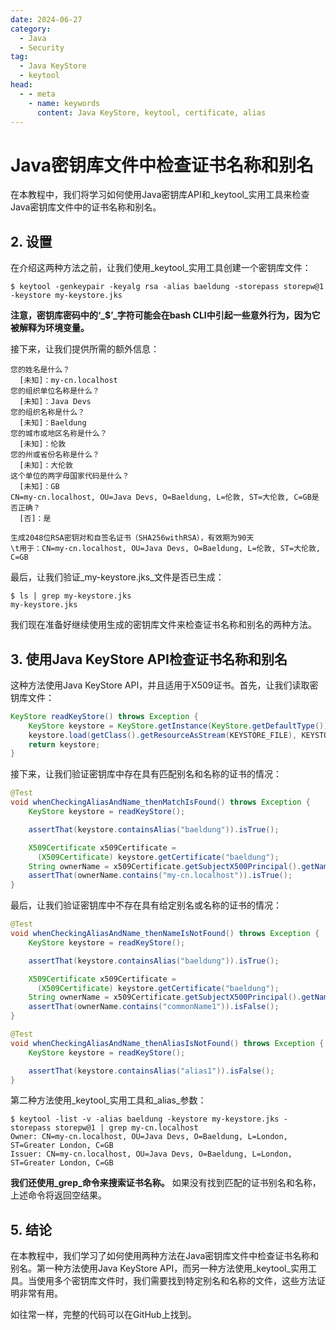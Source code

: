 ```yaml
---
date: 2024-06-27
category:
  - Java
  - Security
tag:
  - Java KeyStore
  - keytool
head:
  - - meta
    - name: keywords
      content: Java KeyStore, keytool, certificate, alias
---
```

# Java密钥库文件中检查证书名称和别名

在本教程中，我们将学习如何使用Java密钥库API和_keytool_实用工具来检查Java密钥库文件中的证书名称和别名。

## 2. 设置

在介绍这两种方法之前，让我们使用_keytool_实用工具创建一个密钥库文件：

```shell
$ keytool -genkeypair -keyalg rsa -alias baeldung -storepass storepw@1 -keystore my-keystore.jks
```

**注意，密钥库密码中的‘_$’_字符可能会在bash CLI中引起一些意外行为，因为它被解释为环境变量。**

接下来，让我们提供所需的额外信息：

```plaintext
您的姓名是什么？
  [未知]：my-cn.localhost
您的组织单位名称是什么？
  [未知]：Java Devs
您的组织名称是什么？
  [未知]：Baeldung
您的城市或地区名称是什么？
  [未知]：伦敦
您的州或省份名称是什么？
  [未知]：大伦敦
这个单位的两字母国家代码是什么？
  [未知]：GB
CN=my-cn.localhost, OU=Java Devs, O=Baeldung, L=伦敦, ST=大伦敦, C=GB是否正确？
  [否]：是

生成2048位RSA密钥对和自签名证书（SHA256withRSA），有效期为90天
\t用于：CN=my-cn.localhost, OU=Java Devs, O=Baeldung, L=伦敦, ST=大伦敦, C=GB
```

最后，让我们验证_my-keystore.jks_文件是否已生成：

```shell
$ ls | grep my-keystore.jks
my-keystore.jks
```

我们现在准备好继续使用生成的密钥库文件来检查证书名称和别名的两种方法。

## 3. 使用Java KeyStore API检查证书名称和别名

这种方法使用Java KeyStore API，并且适用于X509证书。首先，让我们读取密钥库文件：

```java
KeyStore readKeyStore() throws Exception {
    KeyStore keystore = KeyStore.getInstance(KeyStore.getDefaultType());
    keystore.load(getClass().getResourceAsStream(KEYSTORE_FILE), KEYSTORE_PWD.toCharArray());
    return keystore;
}
```

接下来，让我们验证密钥库中存在具有匹配别名和名称的证书的情况：

```java
@Test
void whenCheckingAliasAndName_thenMatchIsFound() throws Exception {
    KeyStore keystore = readKeyStore();

    assertThat(keystore.containsAlias("baeldung")).isTrue();

    X509Certificate x509Certificate =
      (X509Certificate) keystore.getCertificate("baeldung");
    String ownerName = x509Certificate.getSubjectX500Principal().getName();
    assertThat(ownerName.contains("my-cn.localhost")).isTrue();
}
```

最后，让我们验证密钥库中不存在具有给定别名或名称的证书的情况：

```java
@Test
void whenCheckingAliasAndName_thenNameIsNotFound() throws Exception {
    KeyStore keystore = readKeyStore();

    assertThat(keystore.containsAlias("baeldung")).isTrue();

    X509Certificate x509Certificate =
      (X509Certificate) keystore.getCertificate("baeldung");
    String ownerName = x509Certificate.getSubjectX500Principal().getName();
    assertThat(ownerName.contains("commonName1")).isFalse();
}

@Test
void whenCheckingAliasAndName_thenAliasIsNotFound() throws Exception {
    KeyStore keystore = readKeyStore();

    assertThat(keystore.containsAlias("alias1")).isFalse();
}
```

第二种方法使用_keytool_实用工具和_alias_参数：

```shell
$ keytool -list -v -alias baeldung -keystore my-keystore.jks -storepass storepw@1 | grep my-cn.localhost
Owner: CN=my-cn.localhost, OU=Java Devs, O=Baeldung, L=London, ST=Greater London, C=GB
Issuer: CN=my-cn.localhost, OU=Java Devs, O=Baeldung, L=London, ST=Greater London, C=GB
```

**我们还使用_grep_命令来搜索证书名称。** 如果没有找到匹配的证书别名和名称，上述命令将返回空结果。

## 5. 结论

在本教程中，我们学习了如何使用两种方法在Java密钥库文件中检查证书名称和别名。第一种方法使用Java KeyStore API，而另一种方法使用_keytool_实用工具。当使用多个密钥库文件时，我们需要找到特定别名和名称的文件，这些方法证明非常有用。

如往常一样，完整的代码可以在GitHub上找到。